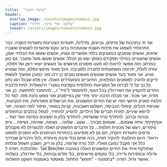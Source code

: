 ```yaml
---
title:  "אישור חיצוני"
header:
  overlay_image: /assets/images/nadav1.jpg
  caption: "צילום: אורי ברכר, חדרה"
  teaser: /assets/images/teasers/nadav1.jpg
---
```

<!--more-->

אני חי בתרבות של פרסים, גביעים, מדליות, תעודות הצטיינות ותעודות הוקרה. כבר התרגלתי לשמוע את מילות השבח שנאמרות ברוב טקס ומיועדות לאנשים ששברו שיאים, אנשים שנאבקו במאבקים בלתי אפשריים ונצחו, אנשים שעשו את הבלתי יאמן, אנשים שהצטיינו במילוי תפקידם באופן יוצא מן הכלל. אנשים שעשו מעל ומעבר.
גם כאן במרחב הזה אפשר לראות לא מעט פוסטים מרגשים על מעשים יוצאי דופן של חמלה, עזרה לזולת, תרומה משמעותית לחברה ולסביבה. הכל מאוד מרגש ונפלא, ומה שמגיע מגיע. אני מאוד בעד אנשים שעושים מעשים טובים כן ירבו ואני כמובן אמשיך לעשות לייקים ולהגיב לפוסטים הנפלאים, החיוביים והמעודדים האלה.
אין פלא שבכל רגע נתון כל כך קל לי לברוח אל המציאות החלופית בקפיצת באנג'י וירטואלית. לתת לרכבת ההרים להקפיץ את האדרנלין בכל הגוף, להתמסר ל'פיד' ו… להתמכר לתחושה. כן, אני מודה, אני מכור. אני מבלה הרבה יותר מידי זמן בפייסבוק ואני ממש נהנה מזה.
לצד כל הלונה-פארק הרגשי הזה יש את החיים הפשוטים. את הבישולים והארוחות, את הנקיונות, שטיפת הכלים, קיפולי הכביסה, תשלום חשבונות, קניות בסופר, סיפור לפני השינה, תור לרופא שיניים, לארח חברים של הילדים, להסיע, להחזיר, לטפל בכלבים ובחתולים ובגינה וברכב. להחליף נורה שנשרפה, להחליף בלון גז ומצעים במיטה ועוד ועוד… אוףףףףף, איזה שעמום…
שעמום מבורך... שקט.. שלווה... נשימה, שאיפה, נשיפה... ציוץ ציפורים, רעש של מכונית חולפת…
כל הדברים הפשוטים האלה (לכעורה) לא מקבלים פרסים ותעודות הוקרה, הם גם לא מופיעים בכותרות העיתונים ולא הופכים לפוסט ויראלי.
היום החלטתי להוקיר תודה, ככה סתם ובלי סיבה מיוחדת ,לכל הדברים שבדרך כלל אני מקבל כמובן מאליו. לכל נורה שרופה, בלון גז ריק, חשבון חשמל וצלחת מלוכלכת. תודה ל- Tali Brecher שחולקת איתי את החיים הפשוטים האלה באהבה גדולה ובמסירות נדירה.
בלי טקסים מרשימים, בלי מלים גבוהות, בלי אדרנלין.
בשלווה ואושר גדול.
תודה.
*בתמונה - "חופש" החתול. מאסטר באומנות השקט והשלווה.